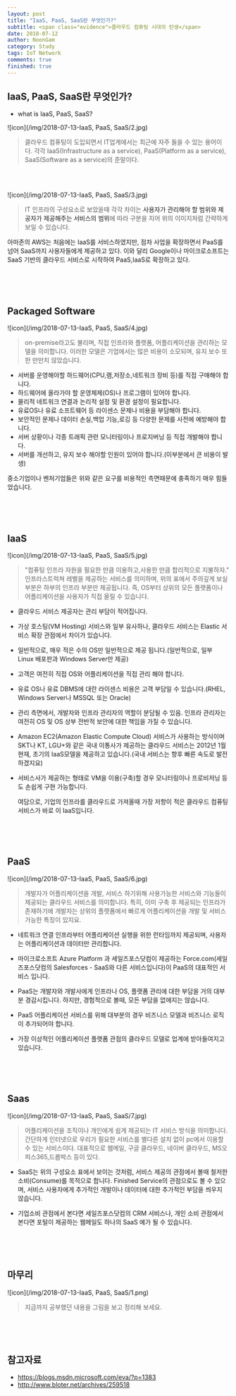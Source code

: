 ```yaml
---
layout: post
title: "IaaS, PaaS, SaaS란 무엇인가?"
subtitle: <span class="evidence">클라우드 컴퓨팅 시대의 탄생</span>
date: 2018-07-12
author: NoonGam
category: Study
tags: IoT Network
comments: true
finished: true
---
```


## IaaS, PaaS, SaaS란 무엇인가?

- what is IaaS, PaaS, SaaS? <br>

![icon](/img/2018-07-13-IaaS, PaaS, SaaS/2.jpg)

>클라우드 컴퓨팅이 도입되면서 IT업계에서는 최근에 자주 들을 수 있는 용어이다. 각각 IaaS(Infrastructure as a service), PaaS(Platform as a service), SaaS(Software as a service)의 준말이다.  

<br>
<br>

![icon](/img/2018-07-13-IaaS, PaaS, SaaS/3.jpg)

> IT 인프라의 구성요소로 보았을때 각각 차이는 <a title="사용자=기업,개인 등, 제공자=AWS,Azure 등">사용자가 관리해야 할 범위와 제공자가 제공해주는 서비스의 범위</a>에 따라 구분을 지어 위의 이미지처럼 간략하게 보일 수 있습니다.  

아마존의 AWS는 처음에는 IaaS를 서비스하였지만, 점차 사업을 확장하면서 PaaS를 넘어 SaaS까지
사용자들에게 제공하고 있다. 이와 달리 Google이나 마이크로소프트는 SaaS 기반의 클라우드
서비스로 시작하여 PaaS,IaaS로 확장하고 있다.

<br>
<br>
<br>

## Packaged Software

![icon](/img/2018-07-13-IaaS, PaaS, SaaS/4.jpg)

> on-premise라고도 불리며, 직접 인프라와 플랫폼, 어플리케이션을 관리하는 모델을 의미합니다.
이러한 모델은 기업에서는 많은 비용이 소모되며, 유지 보수 또한 만만치 않았습니다.

- 서버를 운영해야할 하드웨어(CPU,램,저장소,네트워크 장비 등)를 직접 구매해야 합니다.
- 하드웨어에 올라가야 할 운영체제(OS)나 프로그램이 있어야 합니다.
- 물리적 네트워크 연결과 논리적 설정 및 환경 설정이 필요합니다.
- 유료OS나 유료 소프트웨어 등 라이센스 문제나 비용을 부담해야 합니다.
- 보안적인 문제나 데이터 손실,백업 기능,로깅 등 다양한 문제를 사전에 예방해야 합니다.
- 서버 상황이나 각종 트래픽 관련 모니터링이나 프로지버닝 등 직접 개발해야 합니다.
- 서버를 개선하고, 유지 보수 해야할 인원이 있어야 합니다.(이부분에서 큰 비용이 발생)

<span class="evidence">중소기업이나 벤처기업들은 위와 같은 요구를 비용적인 측면때문에 충족하기 매우 힘들었습니다.</span>


<br>
<br>
<br>

## IaaS
![icon](/img/2018-07-13-IaaS, PaaS, SaaS/5.jpg)

><span class="evidence">"컴퓨팅 인프라 자원을 필요한 만큼 이용하고,사용한 만큼 합리적으로 지불하자."<br></span>
인프라스트럭쳐 레벨을 제공하는 서비스를 의미하며, 위의 표에서 주의깊게 보실 부분은 하부의 인프라 부분만 제공됩니다. 즉, OS부터 상위의 모든 플랫폼이나 어플리케이션을 사용자가 직접 올릴 수 있습니다.


- 클라우드 서비스 제공자는 관리 부담이 적어집니다.

- 가상 호스팅(VM Hosting) 서비스와 일부 유사하나, 클라우드 서비스는 Elastic 서비스 확장 관점에서 차이가 있습니다.

- 일반적으로, 매우 적은 수의 OS만 일반적으로 제공 됩니다.(일반적으로, 일부 Linux 배포판과 Windows Server만 제공)

- 고객은 여전히 직접 OS와 어플리케이션을 직접 관리 해야 합니다.

- 유료 OS나 유료 DBMS에 대란 라이센스 비용은 고객 부담일 수 있습니다.(RHEL, Windows Server나 MSSQL 또는 Oracle)

- 관리 측면에서, 개발자와 인프라 관리자의 역할이 분담될 수 있음. 인프라 관리자는 여전히 OS 및 OS 상부 전반적 보안에 대한 책임을 가질 수 있습니다.

- Amazon EC2(Amazon Elastic Compute Cloud) 서비스가 사용하는 방식이며 SKT나 KT, LGU+와 같은 국내 이통사가 제공하는 클라우드 서비스는 2012년 1월 현재, 초기의 IaaS모델을 제공하고 있습니다.(국내 서비스는 향후 빠른 속도로 발전하겠지요)

- 서비스사가 제공하는 형태로 VM을 이용(구축)할 경우 모니터링이나 프로비저닝 등도 손쉽게 구현 가능합니다.

    여담으로, 기업의 인프라를 클라우드로 가져올때 가장 저항이 적은 클라우드 컴퓨팅 서비스가 바로
    이 IaaS입니다.

<br>
<br>
<br>

## PaaS
![icon](/img/2018-07-13-IaaS, PaaS, SaaS/6.jpg)

>개발자가 어플리케이션을 개발, 서비스 하기위해 사용가능한 서비스와 기능들이 제공되는 클라우드 서비스를 의미합니다. 특히, 이미 구축 후 제공되는 인프라가 존재하기에 개발자는 상위의 플랫폼에서 빠르게 어플리케이션을 개발 및 서비스 가능한 특징이 있지요.

- 네트워크 연결 인프라부터 어플리케이션 실행을 위한 런타임까지 제공되며, 사용자는 어플리케이션과 데이터만 관리합니다.

- 마이크로소프트 Azure Platform 과 세일즈포스닷컴이 제공하는 Force.com(세일즈포스닷컴의 Salesforces - SaaS와 다른 서비스입니다)이 PaaS의 대표적인 서비스 입니다.

- PaaS는 개발자와 개발사에게 인프라나 OS, 플랫폼 관리에 대한 부담을 거의 대부분 경감시킵니다. 하지만, 경험적으로 볼때, 모든 부담을 없애지는 않습니다.

- PaaS 어플리케이션 서비스를 위해 대부분의 경우 비즈니스 모델과 비즈니스 로직이 추가되어야 합니다.

- 가장 이상적인 어플리케이션 플랫폼 관점의 클라우드 모델로 업계에 받아들여지고 있습니다.


<br>
<br>
<br>

## Saas
![icon](/img/2018-07-13-IaaS, PaaS, SaaS/7.jpg)

>어플리케이션을 조직이나 개인에게 쉽게 제공되는 IT 서비스 방식을 의미합니다. 간단하게 인터넷으로 우리가 필요한 서비스를 별다른 설치 없이 pc에서 이용할 수 있는 서비스이다. 대표적으로 웹메일, 구글 클라우드, 네이버 클라우드, MS오피스365,드롭박스 등이 있다.

- SaaS는 위의 구성요소 표에서 보이는 것처럼, 서비스 제공의 관점에서 볼때 철저한 소비(Consume)를 목적으로 합니다. Finished Service의 관점으로도 볼 수 있으며, 서비스 사용자에게 추가적인 개발이나 데이터에 대한 추가적인 부담을 씌우지 않습니다.

- 기업소비 관점에서 본다면 세일즈포스닷컴의 CRM 서비스나,  개인 소비 관점에서 본다면 포털이 제공하는 웹메일도 하나의 SaaS 예가 될 수 있습니다.

<br>
<br>
<br>

## 마무리

![icon](/img/2018-07-13-IaaS, PaaS, SaaS/1.png)
>지금까지 공부했던 내용을 그림을 보고 정리해 보세요.

<br>
<br>
<br>

## 참고자료

- https://blogs.msdn.microsoft.com/eva/?p=1383
- http://www.bloter.net/archives/259518
